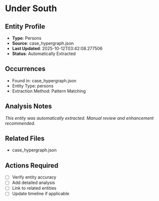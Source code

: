 # Under South

## Entity Profile
- **Type**: Persons
- **Source**: case_hypergraph.json
- **Last Updated**: 2025-10-12T03:42:08.277506
- **Status**: Automatically Extracted

## Occurrences
- Found in: case_hypergraph.json
- Entity Type: persons
- Extraction Method: Pattern Matching

## Analysis Notes
*This entity was automatically extracted. Manual review and enhancement recommended.*

## Related Files
- case_hypergraph.json

## Actions Required
- [ ] Verify entity accuracy
- [ ] Add detailed analysis
- [ ] Link to related entities
- [ ] Update timeline if applicable
